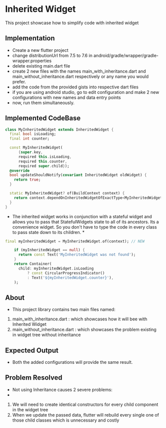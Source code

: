 # Inherited Widget

This project showcase how to simplify code with inherited widget

## Implementation

- Create a new flutter project 
- change distributionUrl from 7.5 to 7.6 in android/gradle/wrapper/gradle-wrapper.properties
- delete existing main.dart file
- create 2 new files with the names main_with_inheritance.dart and main_without_inheritance.dart respectively or any name you would prefer.
- add the code from the provided gists into respective dart files
- if you are using android studio, go to edit configuration and make 2 new configurations with new names and data entry points
- now, run them simultaneously.

## Implemented CodeBase 

```dart
class MyInheritedWidget extends InheritedWidget {
  final bool isLoading;
  final int counter;

  const MyInheritedWidget(
      {super.key,
      required this.isLoading,
      required this.counter,
      required super.child});
  @override
  bool updateShouldNotify(covariant InheritedWidget oldWidget) {
    return true;
  }

  static MyInheritedWidget? of(BuildContext context) {
    return context.dependOnInheritedWidgetOfExactType<MyInheritedWidget>();
  }
}
```

* The inherited widget works in conjunction with a stateful widget and allows you to pass that StatefulWidgets state to all of its ancestors. Its a convenience widget. So you don't have to type the code in every class to pass state down to its children. *

```dart
final myInheritedWidget = MyInheritedWidget.of(context); // NEW

    if (myInheritedWidget == null) {
      return const Text('MyInheritedWidget was not found');
    }
    return Container(
      child: myInheritedWidget.isLoading
          ? const CircularProgressIndicator()
          : Text('${myInheritedWidget.counter}'),
    );
```
## About
 
- This project library contains two main files named:

1) main_with_inheritance.dart : which showcases how it will bee with Inherited Widget
2) main_without_inheritance.dart : which showcases the problem existing in widget tree without inheritance

## Expected Output

- Both the added configurations will provide the same result.

## Problem Resolved

- Not using Inheritance causes 2 severe problems:
- 
1) We will need to create identical constructors for every child component in the widget tree
2) When we update the passed data, flutter will rebuild every single one of those child classes which is unnecessary and costly